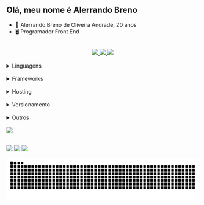 ## Olá, meu nome é Alerrando Breno
- 👀 Alerrando Breno de Oliveira Andrade, 20 anos
- 🖥️ Programador Front End

</br>

<div align="center">
  <a href="https://portifolio-rho-ashy.vercel.app/" target="_blank">
  <img height="180em" src="https://github-readme-stats.vercel.app/api?username=Alerrando&show_icons=true&theme=radical&include_all_commits=true&count_private=true"/>
  <img height="180em" src="https://github-readme-stats.vercel.app/api/top-langs/?username=Alerrando&layout=compact&langs_count=7&theme=radical"/>
  <img src ="https://streak-stats.demolab.com/?user=Alerrando&theme=dark">
  </a>
</div>

</br>

<details>
  <summary>Linguagens</summary>
  </br>
  <img align="center" alt="Alerrando-HTML" height="30" width="40" src="https://raw.githubusercontent.com/devicons/devicon/master/icons/html5/html5-original.svg">
  <img align="center" alt="Alerrando-CSS" height="30" width="40" src="https://raw.githubusercontent.com/devicons/devicon/master/icons/css3/css3-original.svg">
  <img align="center" alt="Alerrando-Js" height="30" width="40" src="https://raw.githubusercontent.com/devicons/devicon/master/icons/javascript/javascript-plain.svg">
  <img align="center" alt="Alerrando-Ts" height="30" width="40" src="https://raw.githubusercontent.com/devicons/devicon/master/icons/typescript/typescript-plain.svg">
</details>

<br>

<details>
  <summary>Frameworks</summary>
  <div style="flex">
    <img align="center" alt="Alerrando-React" height="30" width="40" src="https://raw.githubusercontent.com/devicons/devicon/master/icons/react/react-original.svg">
    <img align="center" alt="Alerrando-TailwindCSS" style="width: 100px; height: 100px; object-fit: cover;"  src="https://raw.githubusercontent.com/devicons/devicon/master/icons/tailwindcss/tailwindcss-original-wordmark.svg">
    <img align="center" alt="Alerrando-Sass" height="30" width="40" src="https://raw.githubusercontent.com/devicons/devicon/master/icons/sass/sass-original.svg">
    <img align="center" alt="Alerrando-MaterailUI" height="30" width="40" src="https://raw.githubusercontent.com/devicons/devicon/master/icons/materialui/materialui-plain.svg">
    <img align="center" alt="Alerrando-NextJS" style="width: 100px; height: 60px; object-fit: cover;" src="https://user-images.githubusercontent.com/5457539/151701924-cbdf9ff8-3e9b-4e5c-b036-43e1ec0bbbef.png">
  </div>
</details>

</br>

<details>
  <summary>Hosting</summary>

  <img align="center" alt="Alerrando-Vercel" height="30" width="120" src="https://camo.githubusercontent.com/22547aa007860433c23771dfd59d184297d9433adcf3082be8515a28a16cd875/68747470733a2f2f696d672e736869656c64732e696f2f62616467652f76657263656c2d2532333030303030302e7376673f7374796c653d666f722d7468652d6261646765266c6f676f3d76657263656c266c6f676f436f6c6f723d7768697465">
  <img align="center" alt="Alerrando-Netlyfy" height="30" width="120" src="https://camo.githubusercontent.com/dfb4109b571fbeb03ce2fe6eefb9eb9a3ca63e618e57002cc4b17d784baea807/68747470733a2f2f696d672e736869656c64732e696f2f62616467652f6e65746c6966792d2532333030303030302e7376673f7374796c653d666f722d7468652d6261646765266c6f676f3d6e65746c696679266c6f676f436f6c6f723d23303043374237">
  <img align="center" alt="Alerrando-Railway" style="width: 160px; height: 30px" src="https://img.shields.io/badge/Railway-131415?style=for-the-badge&logo=railway&logoColor=white">
</details>

</br>

<details>
  <summary>Versionamento</summary>
   <img align="center" alt="Alerrando-Npm" height="30" width="40" src="https://raw.githubusercontent.com/devicons/devicon/master/icons/npm/npm-original-wordmark.svg" />
   <img align="center" alt="Alerrando-Git" height="30" width="40" src="https://raw.githubusercontent.com/devicons/devicon/master/icons/git/git-original.svg" />
   <img align="center" alt="Alerrando-Github" height="30" width="40" src="https://raw.githubusercontent.com/jmnote/z-icons/master/svg/github.svg" />
</details>

</br>

<details>
  <summary>Outros</summary>
  <img align="center" alt="Alerrando-Github" height="30" width="220"   src="https://camo.githubusercontent.com/a0484e6383e852e622da1e934b7724921ab9b69d69246d90f899424b01f6deb1/68747470733a2f2f696d672e736869656c64732e696f2f62616467652f56697375616c25323053747564696f253230436f64652d3030373864372e7376673f7374796c653d666f722d7468652d6261646765266c6f676f3d76697375616c2d73747564696f2d636f6465266c6f676f436f6c6f723d7768697465">
</details>

</br>
  
<img src="https://profile-counter.glitch.me/Alerrando/count.svg" />
  
  ##
  
<div> 
  <a href = "mailto:contatoalerrando2@gmail.com"><img src="https://img.shields.io/badge/-Gmail-%23333?style=for-the-badge&logo=gmail&logoColor=white" target="_blank"></a>
  <a href="https://www.linkedin.com/in/alerrando-breno-656aa8188/" target="_blank"><img src="https://img.shields.io/badge/-LinkedIn-%230077B5?style=for-the-badge&logo=linkedin&logoColor=white" target="_blank"></a> 
  <a href="https://web.whatsapp.com/send?phone=55998233887" target="_blank"><img src="https://img.shields.io/badge/WhatsApp-25D366?style=for-the-badge&logo=whatsapp&logoColor=white" targe="_blank"></a> 
  
  ![Snake animation](https://github.com/Alerrando/Alerrando/blob/output/github-contribution-grid-snake.svg)
</div>

